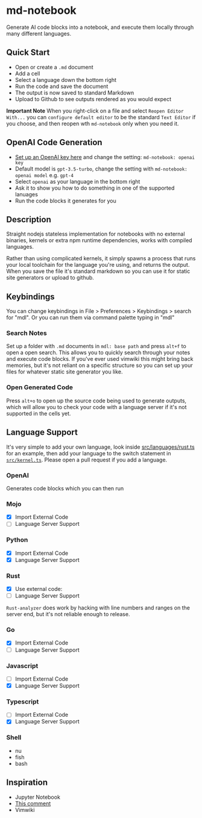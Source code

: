 # md-notebook

Generate AI code blocks into a notebook, and execute them locally through many different languages.

## Quick Start

- Open or create a `.md` document
- Add a cell
- Select a language down the bottom right
- Run the code and save the document
- The output is now saved to standard Markdown
- Upload to Github to see outputs rendered as you would expect

__Important Note__
When you right-click on a file and select `Reopen Editor With...` you can `configure default editor` to be the standard `Text Editor` if you choose, and then reopen wth `md-notebook` only when you need it.

## OpenAI Code Generation
- [Set up an OpenAI key here](https://platform.openai.com/account/api-keys) and change the setting: `md-notebook: openai key`
- Default model is `gpt-3.5-turbo`, change the setting with `md-notebook: openai model` e.g. `gpt-4`
- Select `openai` as your language in the bottom right
- Ask it to show you how to do something in one of the supported lanuages
- Run the code blocks it generates for you

## Description

Straight nodejs stateless implementation for notebooks with no external binaries, kernels or extra npm runtime dependencies, works with compiled languages.

Rather than using complicated kernels, it simply spawns a process that runs your local toolchain for the language you're using, and returns the output. When you save the file it's standard markdown so you can use it for static site generators or upload to github.

## Keybindings

You can change keybindings in File > Preferences > Keybindings > search for "mdl". Or you can run them via command palette typing in "mdl"

### Search Notes

Set up a folder with `.md` documents in `mdl: base path` and press `alt+f` to open a open search. This allows you to quickly search through your notes and execute code blocks. If you've ever used vimwiki this might bring back memories, but it's not reliant on a specific structure so you can set up your files for whatever static site generator you like.

### Open Generated Code

Press `alt+o` to open up the source code being used to generate outputs, which will allow you to check your code with a language server if it's not supported in the cells yet.

## Language Support

It's very simple to add your own language, look inside [src/languages/rust.ts](https://github.com/jackos/mdl/blob/main/src/languages/python.ts) for an example, then add your language to the switch statement in [`src/kernel.ts`](https://github.com/jackos/mdl/blob/main/src/kernel.ts). Please open a pull request if you add a language.

### OpenAI

Generates code blocks which you can then run

### Mojo

- [x] Import External Code
- [ ] Language Server Support

### Python

- [x] Import External Code
- [x] Language Server Support

### Rust

- [x] Use external code:
- [ ] Language Server Support

`Rust-analyzer` does work by hacking with line numbers and ranges on the server end, but it's not reliable enough to release.

### Go

- [x] Import External Code
- [ ] Language Server Support

### Javascript

- [ ] Import External Code
- [x] Language Server Support

### Typescript

- [ ] Import External Code
- [x] Language Server Support

### Shell

- nu
- fish
- bash

## Inspiration

- Jupyter Notebook
- [This comment](https://news.ycombinator.com/item?id=11042400)
- Vimwiki
